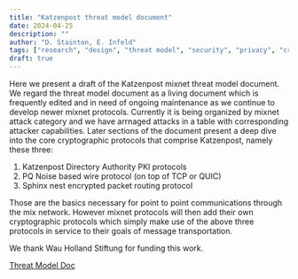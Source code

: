 ```yaml
---
title: "Katzenpost threat model document"
date: 2024-04-25
description: ""
author: "D. Stainton, E. Infeld"
tags: ["research", "design", "threat model", "security", "privacy", "cryptography"]
draft: true
---
```


Here we present a draft of the Katzenpost mixnet threat model document.
We regard the threat model document as a living document which is frequently
edited and in need of ongoing maintenance as we continue to develop newer
mixnet protocols. Currently it is being organized by mixnet attack category
and we have arrnaged attacks in a table with corresponding attacker
capabilities. Later sections of the document present a deep dive into the core cryptographic
protocols that comprise Katzenpost, namely these three:

1. Katzenpost Directory Authority PKI protocols
2. PQ Noise based wire protocol (on top of TCP or QUIC)
3. Sphinx nest encrypted packet routing protocol

Those are the basics necessary for point to point communications through the mix network.
However mixnet protocols will then add their own cryptographic protocols which simply
make use of the above three protocols in service to their goals of message transportation.

We thank Wau Holland Stiftung for funding this work.

[Threat Model Doc](https://katzenpost.network/research/Threat_Model_Doc.pdf)
